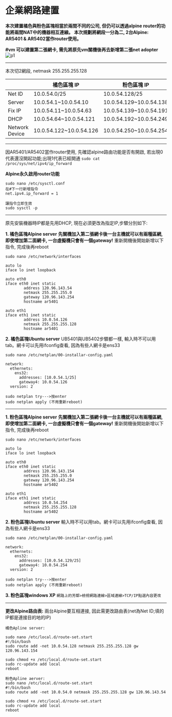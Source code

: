 # 企業網路建置
**本次建置橘色與粉色區塊相當於兩間不同的公司, 但仍可以透過alpine router的功能將兩間NAT中的機器相互連線。
本次規劃將網段一分為二, 2台Alpine: AR5401 & AR5402當作router使用。**

**#vm 可以建置第二張網卡, 需先將原先vm關機後再去新增第二張net adopter**
![p1](https://i.imgur.com/ehZBKUS.png)



---
本次切2網段, netmask 255.255.255.128





|                |橘色區塊 IP|粉色區塊 IP|
| -------------- | -------- | -------- |
| Net ID         |10.0.54.0/25|10.0.54.128/25|
|Server|10.0.54.1~10.0.54.10|10.0.54.129~10.0.54.138|
| Fix IP         |10.0.54.11~10.0.54.63|10.0.54.139~10.0.54.191|
| DHCP           |10.0.54.64~10.0.54.121|10.0.54.192~10.0.54.249|
| Network Device |10.0.54.122~10.0.54.126|10.0.54.250~10.0.54.254|

-------

因AR5401/AR5402當作router使用, 先確認alpine路由功能是否有開啟, 若出現0代表還沒開起功能;出現1代表已經開通
`sudo cat /proc/sys/net/ipv4/ip_forward`

**Alpine永久啟用router功能**
```
sudo nano /etc/sysctl.conf
在#下一行新增指令
net.ipv4.ip_forward = 1
```
```
讓指令立即生效
sudo sysctl -p
```
-----

原先安裝機器時IP都是先用DHCP, 現在必須更改為指定IP,步驟分別如下:

**1. 橘色區塊Alpine server**
**先關機加入第二張網卡後一台主機就可以有兩種區網, 即使增加第二面網卡, 一台虛擬機只會有一個gateway!**
重新開機後開始新增以下指令, 完成後再reboot

```
sudo nano /etc/network/interfaces

auto lo
iface lo inet loopback

auto eth0
iface eth0 inet static
        address 120.96.143.54
        netmask 255.255.255.0
        gateway 120.96.143.254
        hostname ar5401

auto eth1
iface eth1 inet static
        address 10.0.54.126
        netmask 255.255.255.128
        hostname ar5401
```

**2. 橘色區塊Ubuntu server**
UB5401與UB5402步驟都一樣, 輸入時不可以用tab。網卡可以先用ifconfig查看, 因為有些人網卡是ens33
```
sudo nano /etc/netplan/00-installar-config.yaml

network:
  ethernets:
    ens32:
      addresses: [10.0.54.1/25]
      gateway4: 10.0.54.126
  version: 2
  
sudo netplan try--->按enter
sudo netplan apply (不用重新reboot)
```

-----

**1. 粉色區塊Alpine server**
**先關機加入第二張網卡後一台主機就可以有兩種區網, 即使增加第二面網卡, 一台虛擬機只會有一個gateway!**
重新開機後開始新增以下指令, 完成後再reboot

```
sudo nano /etc/network/interfaces

auto lo
iface lo inet loopback

auto eth0
iface eth0 inet static
        address 120.96.143.154
        netmask 255.255.255.0
        gateway 120.96.143.254
        hostname ar5402

auto eth1
iface eth1 inet static
        address 10.0.54.254
        netmask 255.255.255.128
        hostname ar5402
```

**2. 粉色區塊Ubuntu server**
輸入時不可以用tab。網卡可以先用ifconfig查看, 因為有些人網卡是ens33
```
sudo nano /etc/netplan/00-installar-config.yaml

network:
  ethernets:
    ens32:
      addresses: [10.0.54.129/25]
      gateway4: 10.0.54.254
  version: 2
  
sudo netplan try--->按enter
sudo netplan apply (不用重新reboot)
```

**3. 粉色區塊windows XP**
`網路上的芳鄰>檢視網路連線>區域連線>TCP/IP點選內容更改`

----

**更改Alpine路由表:**
兩台Alpine要互相連接, 因此需更改路由表(net為Net ID;填的IP都是連接目的地的IP)
```
橘色Apline server:

sudo nano /etc/local.d/route-set.start
#!/bin/bash
sudo route add -net 10.0.54.128 netmask 255.255.255.128 gw 120.96.143.154

sudo chmod +x /etc/local.d/route-set.start
sudo rc-update add local
reboot
```

```
粉色Apline aerver:
sudo nano /etc/local.d/route-set.start
#!/bin/bash
sudo route add -net 10.0.54.0 netmask 255.255.255.128 gw 120.96.143.54

sudo chmod +x /etc/local.d/route-set.start
sudo rc-update add local
reboot
```